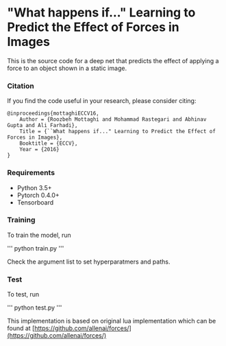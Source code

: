 # "What happens if..." Learning to Predict the Effect of Forces in Images
This is the source code for a deep net that predicts the effect of applying a force to an object shown in a static image.

### Citation
If you find the code useful in your research, please consider citing:
```
@inproceedings{mottaghiECCV16,
    Author = {Roozbeh Mottaghi and Mohammad Rastegari and Abhinav Gupta and Ali Farhadi},
    Title = {``What happens if..." Learning to Predict the Effect of Forces in Images},
    Booktitle = {ECCV},
    Year = {2016}
}
```

### Requirements
- Python 3.5+
- Pytorch 0.4.0+
- Tensorboard

### Training
To train the model, run 

'''
python train.py
'''

Check the argument list to set hyperparatmers and paths.

### Test
To test, run

'''
python test.py
'''


This implementation is based on original lua implementation which can be found at [https://github.com/allenai/forces/](https://github.com/allenai/forces/)
